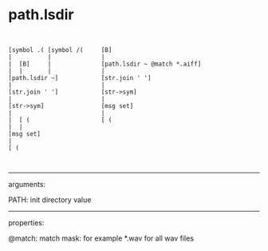 # path.lsdir

```


[symbol .( [symbol /(     [B]
|          |              |
|  [B]     |              [path.lsdir ~ @match *.aiff]
|  |       |              |
[path.lsdir ~]            [str.join ' ']
|                         |
[str.join ' ']            [str->sym]
|                         |
[str->sym]                [msg set]
|                         |
|  [ (                    [ (
|  |
[msg set]
|
[ (

            
```
---
arguments:

PATH: init directory value<br>

---
properties:

@match: match mask: for example *.wav for all wav
            files<br>

